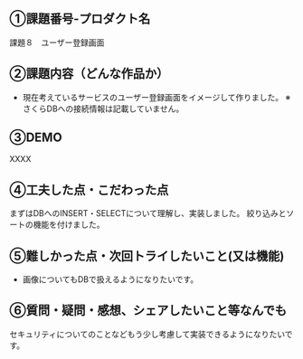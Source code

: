 
## ①課題番号-プロダクト名

課題８　ユーザー登録画面

## ②課題内容（どんな作品か）

- 現在考えているサービスのユーザー登録画面をイメージして作りました。
  ※さくらDBへの接続情報は記載していません。

## ③DEMO

XXXX

## ④工夫した点・こだわった点

まずはDBへのINSERT・SELECTについて理解し、実装しました。
絞り込みとソートの機能を付けました。

## ⑤難しかった点・次回トライしたいこと(又は機能)

- 画像についてもDBで扱えるようになりたいです。

## ⑥質問・疑問・感想、シェアしたいこと等なんでも
セキュリティについてのことなどもう少し考慮して実装できるようになりたいです。

